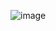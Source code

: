 
![image](https://user-images.githubusercontent.com/68098511/176936031-ffed3301-e390-4509-9bc5-0c1a7487d23b.png)
